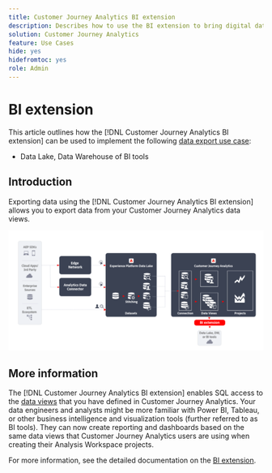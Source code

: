 ```yaml
---
title: Customer Journey Analytics BI extension
description: Describes how to use the BI extension to bring digital data into your own BI tools or Data Lake for use with additional datasets.
solution: Customer Journey Analytics
feature: Use Cases
hide: yes
hidefromtoc: yes
role: Admin
---
```


# BI extension

This article outlines how the [!DNL Customer Journey Analytics BI extension] can be used to implement the following [data export use case](overview.md):

- Data Lake, Data Warehouse of BI tools

## Introduction

Exporting data using the [!DNL Customer Journey Analytics BI extension] allows you to export data from your Customer Journey Analytics data views.

![BI extension](../assets/bi-extension.svg)

## More information

The [!DNL Customer Journey Analytics BI extension] enables SQL access to the [data views](./data-views.md) that you have defined in Customer Journey Analytics. Your data engineers and analysts might be more familiar with Power BI, Tableau, or other business intelligence and visualization tools (further referred to as BI tools). They can now create reporting and dashboards based on the same data views that Customer Journey Analytics users are using when creating their Analysis Workspace projects.

For more information, see the detailed documentation on the [BI extension](../../data-views/bi-extension.md). 
